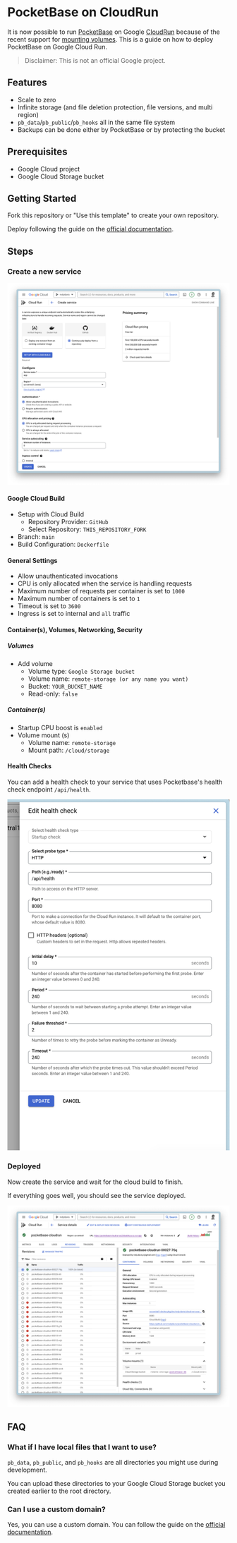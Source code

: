 # PocketBase on CloudRun

It is now possible to run [PocketBase](https://pocketbase.io/) on Google [CloudRun](https://cloud.google.com/run?hl=en) because of the recent support for [mounting volumes](https://cloud.google.com/run/docs/configuring/services/cloud-storage-volume-mounts). This is a guide on how to deploy PocketBase on Google Cloud Run.

> Disclaimer: This is not an official Google project.

## Features

- Scale to zero
- Infinite storage (and file deletion protection, file versions, and multi region)
- `pb_data`/`pb_public`/`pb_hooks` all in the same file system
- Backups can be done either by PocketBase or by protecting the bucket

## Prerequisites

- Google Cloud project
- Google Cloud Storage bucket

## Getting Started

Fork this repository or "Use this template" to create your own repository.

Deploy following the guide on the [official documentation](https://cloud.google.com/run/docs/building/containers#building_using_a_dockerfile).

## Steps

### Create a new service

![](/screenshots/create-service.png)

#### Google Cloud Build

- Setup with Cloud Build
  - Repository Provider: `GitHub`
  - Select Repository: `THIS_REPOSITORY_FORK`
- Branch: `main`
- Build Configuration: `Dockerfile`

#### General Settings

- Allow unauthenticated invocations
- CPU is only allocated when the service is handling requests
- Maximum number of requests per container is set to `1000`
- Maximum number of containers is set to `1`
- Timeout is set to `3600`
- Ingress is set to internal and `all` traffic

#### Container(s), Volumes, Networking, Security

##### Volumes

- Add volume
  - Volume type: `Google Storage bucket`
  - Volume name: `remote-storage (or any name you want)`
  - Bucket: `YOUR_BUCKET_NAME`
  - Read-only: `false`

##### Container(s)
- Startup CPU boost is `enabled`
- Volume mount (s)
  - Volume name: `remote-storage`
  - Mount path: `/cloud/storage`

#### Health Checks

You can add a health check to your service that uses Pocketbase's health check endpoint `/api/health`.

![](/screenshots/health-check.png)

### Deployed

Now create the service and wait for the cloud build to finish.

If everything goes well, you should see the service deployed.

![](/screenshots/deployed.png)

## FAQ

### What if I have local files that I want to use?

`pb_data`, `pb_public`, and `pb_hooks` are all directories you might use during development.

You can upload these directories to your Google Cloud Storage bucket you created earlier to the root directory.

### Can I use a custom domain?

Yes, you can use a custom domain. You can follow the guide on the [official documentation](https://cloud.google.com/run/docs/mapping-custom-domains).
